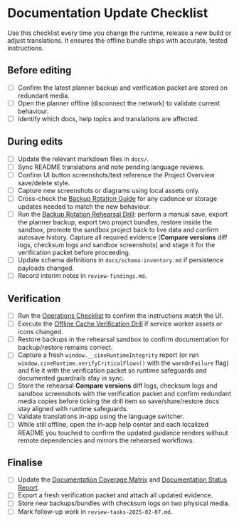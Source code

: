 # Documentation Update Checklist

Use this checklist every time you change the runtime, release a new build or
adjust translations. It ensures the offline bundle ships with accurate, tested
instructions.

## Before editing

- [ ] Confirm the latest planner backup and verification packet are stored on
      redundant media.
- [ ] Open the planner offline (disconnect the network) to validate current
      behaviour.
- [ ] Identify which docs, help topics and translations are affected.

## During edits

- [ ] Update the relevant markdown files in `docs/`.
- [ ] Sync README translations and note pending language reviews.
- [ ] Confirm UI button screenshots/text reference the Project Overview save/delete style.
- [ ] Capture new screenshots or diagrams using local assets only.
- [ ] Cross-check the [Backup Rotation Guide](backup-rotation-guide.md) for any
      cadence or storage updates needed to match the new behaviour.
- [ ] Run the [Backup Rotation Rehearsal Drill](backup-rotation-guide.md#rehearsal-drill):
      perform a manual save, export the planner backup, export two project
      bundles, restore inside the sandbox, promote the sandbox project back to
      live data and confirm autosave history. Capture all required evidence
      (**Compare versions** diff logs, checksum logs and sandbox screenshots) and stage it for the
      verification packet before proceeding.
- [ ] Update schema definitions in `docs/schema-inventory.md` if persistence
      payloads changed.
- [ ] Record interim notes in `review-findings.md`.

## Verification

- [ ] Run the [Operations Checklist](operations-checklist.md) to confirm the
      instructions match the UI.
- [ ] Execute the [Offline Cache Verification Drill](offline-cache-verification-drill.md)
      if service worker assets or icons changed.
- [ ] Restore backups in the rehearsal sandbox to confirm documentation for
      backup/restore remains correct.
- [ ] Capture a fresh `window.__cineRuntimeIntegrity` report (or run
      `window.cineRuntime.verifyCriticalFlows()` with the `warnOnFailure`
      flag) and file it with the verification packet so runtime safeguards and
      documented guardrails stay in sync.
- [ ] Store the rehearsal **Compare versions** diff logs, checksum logs and sandbox screenshots with
      the verification packet and confirm redundant media copies before ticking
      the drill item so save/share/restore docs stay aligned with runtime
      safeguards.
- [ ] Validate translations in-app using the language switcher.
- [ ] While still offline, open the in-app help center and each localized
      README you touched to confirm the updated guidance renders without remote
      dependencies and mirrors the rehearsed workflows.

## Finalise

- [ ] Update the [Documentation Coverage Matrix](documentation-coverage-matrix.md)
      and [Documentation Status Report](documentation-status-report-template.md).
- [ ] Export a fresh verification packet and attach all updated evidence.
- [ ] Store new backups/bundles with checksum logs on two physical media.
- [ ] Mark follow-up work in `review-tasks-2025-02-07.md`.
